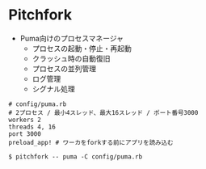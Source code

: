 # Pitchfork
- Puma向けのプロセスマネージャ
  - プロセスの起動・停止・再起動
  - クラッシュ時の自動復旧
  - プロセスの並列管理
  - ログ管理
  - シグナル処理

```
# config/puma.rb
# 2プロセス / 最小4スレッド、最大16スレッド / ポート番号3000
workers 2
threads 4, 16
port 3000
preload_app! # ワーカをforkする前にアプリを読み込む
```

```
$ pitchfork -- puma -C config/puma.rb
```
